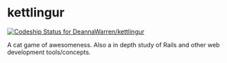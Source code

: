 # kettlingur

[ ![Codeship Status for DeannaWarren/kettlingur](https://codeship.com/projects/960f3170-e357-0133-79dc-0ae7e6ad137a/status?branch=master)](https://codeship.com/projects/145977)


A cat game of awesomeness. Also a in depth study of Rails and other web development tools/concepts.
